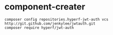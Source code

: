 # component-creater

```
composer config repositories.hyperf-jwt-auth vcs http://git.github.com/jenkylee/jwtauth.git
composer require hyperf/jwt-auth
```
